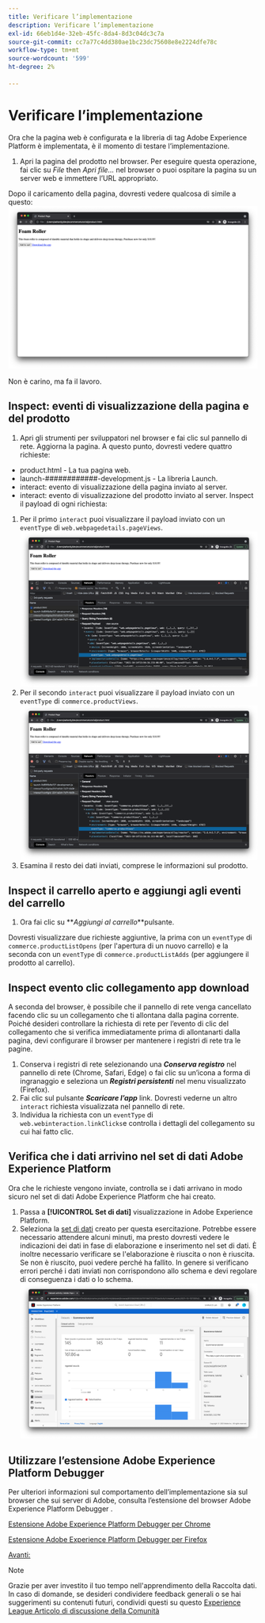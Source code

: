 ```yaml
---
title: Verificare l’implementazione
description: Verificare l’implementazione
exl-id: 66eb1d4e-32eb-45fc-8da4-8d3c04dc3c7a
source-git-commit: cc7a77c4dd380ae1bc23dc75608e8e2224dfe78c
workflow-type: tm+mt
source-wordcount: '599'
ht-degree: 2%

---
```


# Verificare l’implementazione

Ora che la pagina web è configurata e la libreria di tag Adobe Experience Platform è implementata, è il momento di testare l’implementazione.

1. Apri la pagina del prodotto nel browser. Per eseguire questa operazione, fai clic su _File_ then _Apri file..._ nel browser o puoi ospitare la pagina su un server web e immettere l’URL appropriato.

Dopo il caricamento della pagina, dovresti vedere qualcosa di simile a questo:
![Pagina Web](assets/webpage.png)

Non è carino, ma fa il lavoro.

## Inspect: eventi di visualizzazione della pagina e del prodotto

1. Apri gli strumenti per sviluppatori nel browser e fai clic sul pannello di rete. Aggiorna la pagina.
A questo punto, dovresti vedere quattro richieste:
* product.html - La tua pagina web.
* launch-############-development.js - La libreria Launch.
* interact: evento di visualizzazione della pagina inviato al server.
* interact: evento di visualizzazione del prodotto inviato al server.
Inspect il payload di ogni richiesta:
1. Per il primo `interact` puoi visualizzare il payload inviato con un `eventType` di `web.webpagedetails.pageViews`.
   ![Ispezione richiesta visualizzazione pagina](assets/webpage-page-viewed-inspection.png)
1. Per il secondo `interact` puoi visualizzare il payload inviato con un `eventType` di `commerce.productViews`.
   ![Ispezione della richiesta di visualizzazione del prodotto](assets/webpage-product-view-inspection.png)
1. Esamina il resto dei dati inviati, comprese le informazioni sul prodotto.

## Inspect il carrello aperto e aggiungi agli eventi del carrello

1. Ora fai clic su **_Aggiungi al carrello_**pulsante.

Dovresti visualizzare due richieste aggiuntive, la prima con un `eventType` di `commerce.productListOpens` (per l&#39;apertura di un nuovo carrello) e la seconda con un `eventType` di `commerce.productListAdds` (per aggiungere il prodotto al carrello).

## Inspect evento clic collegamento app download

A seconda del browser, è possibile che il pannello di rete venga cancellato facendo clic su un collegamento che ti allontana dalla pagina corrente. Poiché desideri controllare la richiesta di rete per l’evento di clic del collegamento che si verifica immediatamente prima di allontanarti dalla pagina, devi configurare il browser per mantenere i registri di rete tra le pagine.

1. Conserva i registri di rete selezionando una **_Conserva registro_** nel pannello di rete (Chrome, Safari, Edge) o fai clic su un’icona a forma di ingranaggio e seleziona un **_Registri persistenti_** nel menu visualizzato (Firefox).
1. Fai clic sul pulsante **_Scaricare l’app_** link. Dovresti vederne un altro `interact` richiesta visualizzata nel pannello di rete.
1. Individua la richiesta con un `eventType` di `web.webinteraction.linkClicks`e controlla i dettagli del collegamento su cui hai fatto clic.

## Verifica che i dati arrivino nel set di dati Adobe Experience Platform

Ora che le richieste vengono inviate, controlla se i dati arrivano in modo sicuro nel set di dati Adobe Experience Platform che hai creato.

1. Passa a **[!UICONTROL Set di dati]** visualizzazione in Adobe Experience Platform.
1. Seleziona la [set di dati](configure-the-server/create-a-dataset.md) creato per questa esercitazione.
Potrebbe essere necessario attendere alcuni minuti, ma presto dovresti vedere le indicazioni dei dati in fase di elaborazione e inserimento nel set di dati. È inoltre necessario verificare se l&#39;elaborazione è riuscita o non è riuscita. Se non è riuscito, puoi vedere perché ha fallito. In genere si verificano errori perché i dati inviati non corrispondono allo schema e devi regolare di conseguenza i dati o lo schema.
   ![Acquisizione del set di dati](assets/dataset-ingestion.png)

## Utilizzare l’estensione Adobe Experience Platform Debugger

Per ulteriori informazioni sul comportamento dell’implementazione sia sul browser che sui server di Adobe, consulta l’estensione del browser Adobe Experience Platform Debugger .

[Estensione Adobe Experience Platform Debugger per Chrome](https://chrome.google.com/webstore/detail/adobe-experience-platform/bfnnokhpnncpkdmbokanobigaccjkpob)

[Estensione Adobe Experience Platform Debugger per Firefox](https://addons.mozilla.org/it/firefox/addon/adobe-experience-platform-dbg/)

[Avanti: ](summary.md)

>[!NOTE]
>
>Grazie per aver investito il tuo tempo nell&#39;apprendimento della Raccolta dati. In caso di domande, se desideri condividere feedback generali o se hai suggerimenti su contenuti futuri, condividi questi su questo [Experience League Articolo di discussione della Comunità](https://experienceleaguecommunities.adobe.com/t5/adobe-experience-platform-launch/tutorial-discussion-use-adobe-experience-platform-data/m-p/543877)
